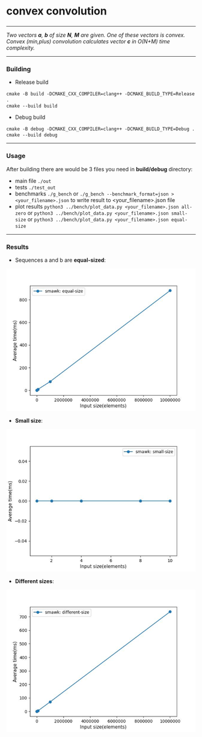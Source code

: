 # convex convolution
### 
***

_Two vectors **a**, **b** of size **N**, **M** are given. One of these vectors is convex._
_Convex (min,plus) convolution calculates vector **c** in  O(N+M)  time complexity._ 

***
### Building

- Release build
```
cmake -B build -DCMAKE_CXX_COMPILER=clang++ -DCMAKE_BUILD_TYPE=Release .
cmake --build build
```
- Debug build
```
cmake -B debug -DCMAKE_CXX_COMPILER=clang++ -DCMAKE_BUILD_TYPE=Debug .
cmake --build debug
```
***
### Usage  
After building there are would be 3 files you need in **build/debug** directory:
- main file ```./out```
- tests ```./test_out```
- benchmarks ```./g_bench``` or ```./g_bench --benchmark_format=json > <your_filename>.json``` to write result to <your_filename>.json file
- plot results ```python3 ../bench/plot_data.py <your_filename>.json all-zero``` or  ```python3 ../bench/plot_data.py <your_filename>.json small-size``` or ```python3 ../bench/plot_data.py <your_filename>.json equal-size```
***
### Results
- Sequences a and b are **equal-sized**:
  
![plot](./bench/equal-size.jpg)

- **Small size**:
  
![plot](./bench/small-size.jpg)

- **Different sizes**:
  
![plot](./bench/different-size.jpg)
